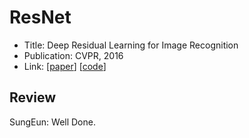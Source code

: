 # ResNet
- Title: Deep Residual Learning for Image Recognition
- Publication: CVPR, 2016 
- Link: [[paper](https://arxiv.org/abs/1512.03385)] [[code](https://github.com/pytorch/vision/blob/main/torchvision/models/resnet.py)]

## Review
SungEun: Well Done.
